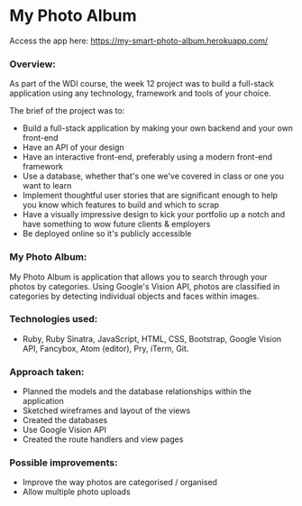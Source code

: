 # My Photo Album

Access the app here: https://my-smart-photo-album.herokuapp.com/

### Overview:
As part of the WDI course, the week 12 project was to build a full-stack application using any technology, framework and tools of your choice.

The brief of the project was to:
- Build a full-stack application by making your own backend and your own front-end
- Have an API of your design
- Have an interactive front-end, preferably using a modern front-end framework
- Use a database, whether that's one we've covered in class or one you want to learn
- Implement thoughtful user stories that are significant enough to help you know which features to build and which to scrap
- Have a visually impressive design to kick your portfolio up a notch and have something to wow future clients & employers
- Be deployed online so it's publicly accessible

### My Photo Album:
My Photo Album is application that allows you to search through your photos by categories. Using Google's Vision API, photos are classified in categories by detecting individual objects and faces within images.

### Technologies used:
- Ruby, Ruby Sinatra, JavaScript, HTML, CSS, Bootstrap, Google Vision API, Fancybox, Atom (editor), Pry, iTerm, Git.

### Approach taken:
- Planned the models and the database relationships within the application
- Sketched wireframes and layout of the views
- Created the databases
- Use Google Vision API
- Created the route handlers and view pages

### Possible improvements:
- Improve the way photos are categorised / organised
- Allow multiple photo uploads

